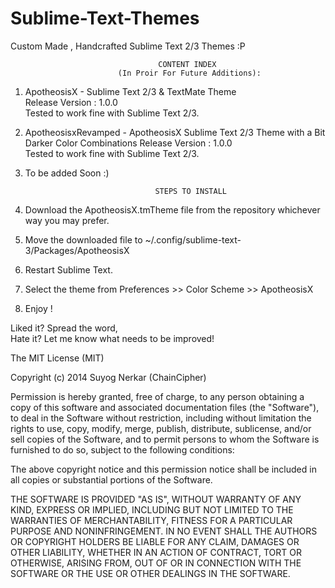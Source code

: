 Sublime-Text-Themes
=====================

Custom Made , Handcrafted Sublime Text 2/3 Themes :P   



									 CONTENT INDEX 
							(In Proir For Future Additions):

1) ApotheosisX -  Sublime Text 2/3 & TextMate Theme   
				  Release Version : 1.0.0   
				  Tested to work fine with Sublime Text 2/3.   

2) ApotheosisxRevamped - ApotheosisX Sublime Text 2/3 Theme with a Bit Darker Color Combinations
				  Release Version : 1.0.0   
				  Tested to work fine with Sublime Text 2/3.   

3) To be added Soon :)   



									STEPS TO INSTALL   

1) Download the ApotheosisX.tmTheme file from the repository whichever way you may prefer.   
2) Move the downloaded file to ~/.config/sublime-text-3/Packages/ApotheosisX   
3) Restart Sublime Text.   
4) Select the theme from Preferences >> Color Scheme >> ApotheosisX   
5) Enjoy !   



Liked it? Spread the word,    
Hate it? Let me know what needs to be improved!   




The MIT License (MIT)

Copyright (c) 2014 Suyog Nerkar (ChainCipher)

Permission is hereby granted, free of charge, to any person obtaining a copy
of this software and associated documentation files (the "Software"), to deal
in the Software without restriction, including without limitation the rights
to use, copy, modify, merge, publish, distribute, sublicense, and/or sell
copies of the Software, and to permit persons to whom the Software is
furnished to do so, subject to the following conditions:

The above copyright notice and this permission notice shall be included in
all copies or substantial portions of the Software.

THE SOFTWARE IS PROVIDED "AS IS", WITHOUT WARRANTY OF ANY KIND, EXPRESS OR
IMPLIED, INCLUDING BUT NOT LIMITED TO THE WARRANTIES OF MERCHANTABILITY,
FITNESS FOR A PARTICULAR PURPOSE AND NONINFRINGEMENT. IN NO EVENT SHALL THE
AUTHORS OR COPYRIGHT HOLDERS BE LIABLE FOR ANY CLAIM, DAMAGES OR OTHER
LIABILITY, WHETHER IN AN ACTION OF CONTRACT, TORT OR OTHERWISE, ARISING FROM,
OUT OF OR IN CONNECTION WITH THE SOFTWARE OR THE USE OR OTHER DEALINGS IN
THE SOFTWARE.

